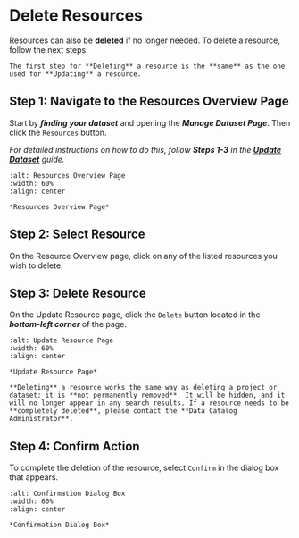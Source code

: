 # Delete Resources
Resources can also be **deleted** if no longer needed.
To delete a resource, follow the next steps:

 ```{tip} 
 The first step for **Deleting** a resource is the **same** as the one used for **Updating** a resource.
```

## Step 1: Navigate to the Resources Overview Page
Start by ***finding your dataset*** and opening the ***Manage Dataset Page***. Then click the `Resources` button.

_For detailed instructions on how to do this, follow **Steps 1-3** in the [**Update Dataset**](this_is_the_reference_point) guide._


```{figure} ../../../_static/images/resource_overview_page.png
:alt: Resources Overview Page
:width: 60%
:align: center

*Resources Overview Page*

```


## Step 2: Select Resource
On the Resource Overview page, click on any of the listed resources you wish to delete.


## Step 3: Delete Resource
On the Update Resource page, click the `Delete` button located in the ***bottom-left corner*** of the page.


```{figure} ../../../_static/images/delete_resource_button.png
:alt: Update Resource Page
:width: 60%
:align: center

*Update Resource Page*

```


```{note}
**Deleting** a resource works the same way as deleting a project or dataset: it is **not permanently removed**. It will be hidden, and it will no longer appear in any search results. If a resource needs to be **completely deleted**, please contact the **Data Catalog Administrator**.
```


## Step 4: Confirm Action
To complete the deletion of the resource, select `Confirm` in the dialog box that appears.

```{figure} ../../../_static/images/delete_resource_dialog_box.png
:alt: Confirmation Dialog Box
:width: 60%
:align: center

*Confirmation Dialog Box*

```